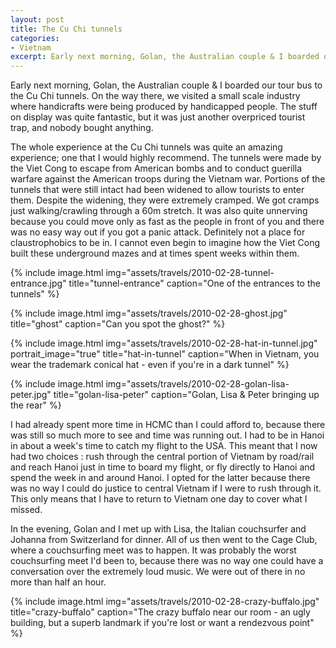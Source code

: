 ```yaml
---
layout: post
title: The Cu Chi tunnels
categories:
- Vietnam
excerpt: Early next morning, Golan, the Australian couple & I boarded our tour bus to the Cu Chi tunnels. On the way there, we visited a small scale industry where handicrafts were being produced by handicapped people. The stuff on display was quite fantastic, but it was just another overpriced tourist trap, and nobody bought anything.
---
```


Early next morning, Golan, the Australian couple & I boarded our tour bus to the
Cu Chi tunnels. On the way there, we visited a small scale industry where
handicrafts were being produced by handicapped people. The stuff on display was
quite fantastic, but it was just another overpriced tourist trap, and nobody
bought anything.

The whole experience at the Cu Chi tunnels was quite an amazing experience; one
that I would highly recommend. The tunnels were made by the Viet Cong to escape
from American bombs and to conduct guerilla warfare against the American troops
during the Vietnam war. Portions of the tunnels that were still intact had been
widened to allow tourists to enter them. Despite the widening, they were
extremely cramped. We got cramps just walking/crawling through a 60m stretch. It
was also quite unnerving because you could move only as fast as the people in
front of you and there was no easy way out if you got a panic attack. Definitely
not a place for claustrophobics to be in. I cannot even begin to imagine how the
Viet Cong built these underground mazes and at times spent weeks within them.

{% include image.html
    img="assets/travels/2010-02-28-tunnel-entrance.jpg"
    title="tunnel-entrance"
    caption="One of the entrances to the tunnels" %}

{% include image.html
    img="assets/travels/2010-02-28-ghost.jpg"
    title="ghost"
    caption="Can you spot the ghost?" %}

{% include image.html
    img="assets/travels/2010-02-28-hat-in-tunnel.jpg"
    portrait_image="true"
    title="hat-in-tunnel"
    caption="When in Vietnam, you wear the trademark conical hat - even if
        you're in a dark tunnel" %}

{% include image.html
    img="assets/travels/2010-02-28-golan-lisa-peter.jpg"
    title="golan-lisa-peter"
    caption="Golan, Lisa & Peter bringing up the rear" %}

I had already spent more time in HCMC than I could afford to, because there was
still so much more to see and time was running out. I had to be in Hanoi in
about a week's time to catch my flight to the USA. This meant that I now had two
choices : rush through the central portion of Vietnam by road/rail and reach
Hanoi just in time to board my flight, or fly directly to Hanoi and spend the
week in and around Hanoi. I opted for the latter because there was no way I
could do justice to central Vietnam if I were to rush through it. This only
means that I have to return to Vietnam one day to cover what I missed.

In the evening, Golan and I met up with Lisa, the Italian couchsurfer and
Johanna from Switzerland for dinner. All of us then went to the Cage Club, where
a couchsurfing meet was to happen. It was probably the worst couchsurfing meet
I'd been to, because there was no way one could have a conversation over the
extremely loud music. We were out of there in no more than half an hour.

{% include image.html
    img="assets/travels/2010-02-28-crazy-buffalo.jpg"
    title="crazy-buffalo"
    caption="The crazy buffalo near our room - an ugly building, but a superb
        landmark if you're lost or want a rendezvous point" %}

